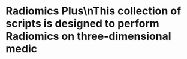 # Radiomics Plus\nThis collection of scripts is designed to perform Radiomics on three-dimensional medic